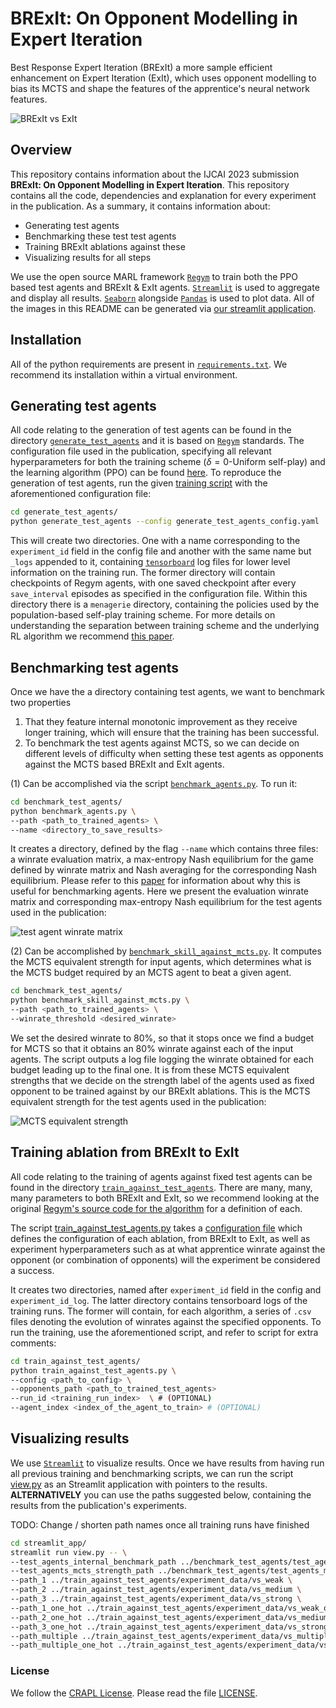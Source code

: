 # BRExIt: On Opponent Modelling in Expert Iteration

Best Response Expert Iteration (BRExIt) a more sample efficient enhancement on Expert Iteration (ExIt), which uses opponent modelling to bias its MCTS and shape the features of the apprentice's neural network features.

![BRExIt vs ExIt](images/brexit_vs_exit.png)

## Overview

This repository contains information about the IJCAI 2023 submission **BRExIt: On Opponent Modelling in Expert Iteration**. This repository contains all the code, dependencies and explanation for every experiment in the publication. As a summary, it contains information about:

+ Generating test agents
+ Benchmarking these test test agents
+ Training BRExIt ablations against these
+ Visualizing results for all steps

We use the open source MARL framework [`Regym`](https://github.com/danielhp95/regym) to train both the PPO based test agents and BRExIt & ExIt agents. [`Streamlit`](https://github.com/streamlit/streamlit) is used to aggregate and display all results. [`Seaborn`](https://github.com/mwaskom/seaborn) alongside [`Pandas`](https://github.com/pandas-dev/pandas) is used to plot data. All of the images in this README can be generated via [our streamlit application](streamlit_app/view.py).

## Installation

All of the python requirements are present in [`requirements.txt`](./requirements.txt). We recommend its installation within a virtual environment.

## Generating test agents

All code relating to the generation of test agents can be found in the directory [`generate_test_agents`](generate_test_agents/) and it is based on [`Regym`](https://github.com/danielhp95/regym) standards. The configuration file used in the publication, specifying all relevant hyperparameters for both the training scheme ($\delta = 0$-Uniform self-play) and the learning algorithm (PPO) can be found [here](./generate_test_agents/generate_test_agents_config.yaml). To reproduce the generation of test agents, run the given [training script](generate_test_agents/generate_test_agents.py) with the aforementioned configuration file:

```bash
cd generate_test_agents/
python generate_test_agents --config generate_test_agents_config.yaml
```

This will create two directories. One with a name corresponding to the `experiment_id` field in the config file and another with the same name but `_logs` appended to it, containing [`tensorboard`](https://github.com/tensorflow/tensorboard) log files for lower level information on the training run. The former directory will contain checkpoints of Regym agents, with one saved checkpoint after every `save_interval` episodes as specified in the configuration file. Within this directory there is a `menagerie` directory, containing the policies used by the population-based self-play training scheme. For more details on understanding the separation between training scheme and the underlying RL algorithm we recommend [this paper](https://arxiv.org/abs/2006.04471).

## Benchmarking test agents

Once we have the a directory containing test agents, we want to benchmark two properties

1. That they feature internal monotonic improvement as they receive longer training, which will ensure that the training has been successful.
2. To benchmark the test agents against MCTS, so we can decide on different levels of difficulty when setting these test agents as opponents against the MCTS based BRExIt and ExIt agents.

(1) Can be accomplished via the script [`benchmark_agents.py`](./benchmark_test_agents/benchmark_agents.py). To run it:

```bash
cd benchmark_test_agents/
python benchmark_agents.py \
--path <path_to_trained_agents> \
--name <directory_to_save_results>
```

It creates a directory, defined by the flag `--name` which contains three files: a winrate evaluation matrix, a max-entropy Nash equilibrium for the game defined by winrate matrix and Nash averaging for the corresponding Nash equilibrium. Please refer to this [paper](https://arxiv.org/abs/1806.02643v2) for information about why this is useful for benchmarking agents. Here we present the evaluation winrate matrix and corresponding max-entropy Nash equilibrium for the test agents used in the publication:

![test agent winrate matrix](images/test_agents_winrate_matrix.png)

(2) Can be accomplished by  [`benchmark_skill_against_mcts.py`](./benchmark_test_agents/benchmark_skill_against_mcts.py). It computes the MCTS equivalent strength for input agents, which determines what is the MCTS budget required by an MCTS agent to beat a given agent.

```bash
cd benchmark_test_agents/
python benchmark_skill_against_mcts.py \
--path <path_to_trained_agents> \
--winrate_threshold <desired_winrate>
```

We set the desired winrate to 80%, so that it stops once we find a budget for MCTS so that it obtains an 80% winrate against each of the input agents. The script outputs a log file logging the winrate obtained for each budget leading up to the final one. It is from these MCTS equivalent strengths that we decide on the strength label of the agents used as fixed opponent to be trained against by our BRExIt ablations. This is the MCTS equivalent strength for the test agents used in the publication:

![MCTS equivalent strength](images/test_agents_mcts_equivalent_strengths.png)

## Training ablation from BRExIt to ExIt

All code relating to the training of agents against fixed test agents can be found in the directory [`train_against_test_agents`](train_against_test_agents/). There are many, many, many parameters to both BRExIt and ExIt, so we recommend looking at the original [Regym's source code for the algorithm](https://github.com/Danielhp95/Regym/blob/master/regym/rl_algorithms/agents/expert_iteration_agent.py) for a definition of each.

The script [train_against_test_agents.py](train_against_test_agents/train_against_test_agents.py) takes a [configuration file](train_against_test_agents/train_against_test_agents_config.yaml) which defines the configuration of each ablation, from BRExIt to ExIt, as well as experiment hyperparameters such as at what apprentice winrate against the opponent (or combination of opponents) will the experiment be considered a success.

It creates two directories, named after `experiment_id` field in the config and `experiment_id_log`. The latter directory contains tensorboard logs of the training runs. The former will contain, for each algorithm, a series of `.csv` files denoting the evolution of winrates against the specified opponents. To run the training, use the aforementioned script, and refer to script for extra comments:

```bash
cd train_against_test_agents/
python train_against_test_agents.py \
--config <path_to_config> \
--opponents_path <path_to_trained_test_agents>
--run_id <training_run_index>  \ # (OPTIONAL)
--agent_index <index_of_the_agent_to_train> # (OPTIONAL)
```

## Visualizing results

We use [`Streamlit`](https://github.com/streamlit/streamlit) to visualize results. Once we have results from having run all previous training and benchmarking scripts, we can run the script [view.py](streamlit_app/view.py) as an Streamlit application with pointers to the results. **ALTERNATIVELY** you can use the paths suggested below, containing the results from the publication's experiments.

TODO: Change / shorten path names once all training runs have finished

```bash
cd streamlit_app/
streamlit run view.py -- \
--test_agents_internal_benchmark_path ../benchmark_test_agents/test_agents_internal_benchmark \
--test_agents_mcts_strength_path ../benchmark_test_agents/test_agents_mcts_equivalent_strength \
--path_1 ../train_against_test_agents/experiment_data/vs_weak \
--path_2 ../train_against_test_agents/experiment_data/vs_medium \
--path_3 ../train_against_test_agents/experiment_data/vs_strong \
--path_1_one_hot ../train_against_test_agents/experiment_data/vs_weak_one_hot \
--path_2_one_hot ../train_against_test_agents/experiment_data/vs_medium_one_hot \
--path_3_one_hot ../train_against_test_agents/experiment_data/vs_strong_one_hot \
--path_multiple ../train_against_test_agents/experiment_data/vs_multiple \
--path_multiple_one_hot ../train_against_test_agents/experiment_data/vs_multiple_one_hot
```

### License

We follow the [CRAPL License](https://matt.might.net/articles/crapl/). Please read the file [LICENSE](LICENSE).

